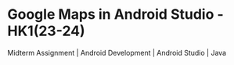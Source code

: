 # Google Maps in Android Studio - HK1(23-24)
Midterm Assignment | Android Development | Android Studio | Java
